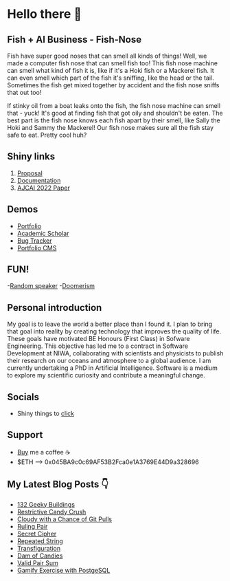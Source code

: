 # Hello there 👋

## Fish + AI Business - Fish-Nose

Fish have super good noses that can smell all kinds of things! Well, we made a computer fish nose that can smell fish too! This fish nose machine can smell what kind of fish it is, like if it's a Hoki fish or a Mackerel fish. It can even smell which part of the fish it's sniffing, like the head or the tail. Sometimes the fish get mixed together by accident and the fish nose sniffs that out too!

If stinky oil from a boat leaks onto the fish, the fish nose machine can smell that - yuck! It's good at finding fish that got oily and shouldn't be eaten. The best part is the fish nose knows each fish apart by their smell, like Sally the Hoki and Sammy the Mackerel! Our fish nose makes sure all the fish stay safe to eat. Pretty cool huh?

## Shiny links

1. [Proposal](https://woodrock.github.io/#/proposal)
2. [Documentation](https://fishy-business.readthedocs.io/)
3. [AJCAI 2022 Paper](https://woodrock.github.io/#/AJCAI)

## Demos
- [Portfolio](https://woodrock.github.io/)
- [Academic Scholar](https://academic-scholar.netlify.app/)
- [Bug Tracker](https://bugs-tracker.netlify.app/)
- [Portfolio CMS](https://woodrock-dev.netlify.app/)

## FUN!

-[Random speaker](https://woodrock.github.io/random-hat/)
-[Doomerism](https://woodrock.github.io/doomerism/)

## Personal introduction

My goal is to leave the world a better place than I found it. I plan to bring that goal into reality by creating technology that improves the quality of life. These goals have motivated BE Honours (First Class) in Sofware Engineering. This objective has led me to a contract in Software Development at NIWA, collaborating with scientists and physicists to publish their research on our oceans and atmosphere to a global audience.  I am currently undertaking a PhD in Artificial Intelligence. Software is a medium to explore my scientific curiosity and contribute a meaningful change.

## Socials 
- Shiny things to [click](http://linktr.ee/jrhwood)

## Support
- [Buy](https://www.buymeacoffee.com/woodrock) me a coffee ☕
- $ETH --> 0x045BA9c0c69AF53B2Fca0e1A3769E44D9a328696

## My Latest Blog Posts 👇
<!-- HASHNODE_BLOG:START -->
- [132 Geeky Buildings](https://woodrock.hashnode.dev/132-geeky-buildings-ckl27r9qw002hfzs1d3u2291l)
- [Restrictive Candy Crush](https://woodrock.hashnode.dev/restrictive-candy-crush-ckl01th5706msl1s1875jbtt9)
- [Cloudy with a Chance of Git Pulls](https://woodrock.hashnode.dev/cloudy-with-a-chance-of-git-pulls-ckkxtgev208bixps160lja4ok)
- [Ruling Pair](https://woodrock.hashnode.dev/ruling-pair-ckkwh2kgm0021xps1hhxv1dfd)
- [Secret Cipher](https://woodrock.hashnode.dev/secret-cipher-ckktowkdx0emciis1ez82bpn0)
- [Repeated String](https://woodrock.hashnode.dev/repeated-string-ckkqogmz5006kjjs1dhhm5z1x)
- [Transfiguration](https://woodrock.hashnode.dev/transfiguration-ckkpg114f095o1es1ezd837nd)
- [Dam of Candies](https://woodrock.hashnode.dev/dam-of-candies-ckknvc6qk01wn0ds1586aeb25)
- [Valid Pair Sum](https://woodrock.hashnode.dev/valid-pair-sum-ckkmaw65803j2bds1337p39m2)
- [Gamify Exercise with PostgeSQL](https://woodrock.hashnode.dev/gamify-exercise-with-postgesql-ckkjha8q306yk8bs17v9jhee2)
<!-- HASHNODE_BLOG:END -->
